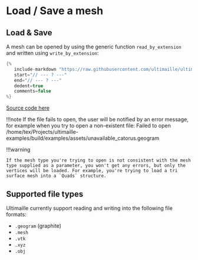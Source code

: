 # Load / Save a mesh

## Load & Save

A mesh can be opened by using the generic function `read_by_extension` and written using `write_by_extension`:

```cpp
{%
   include-markdown "https://raw.githubusercontent.com/ultimaille/ultimaille-examples/master/examples/open_save_mesh.cpp"
   start="// --- ? ---"
   end="// --- ? ---"
   dedent=true
   comments=false
%}
```

[Source code here](https://github.com/ultimaille/ultimaille-examples/blob/master/examples/open_save_mesh.cpp)

!!!note
    If the file fails to open, the user will be notified by an error message, for example when you try to open a non-existent file:
    Failed to open /home/tex/Projects/ultimaille-examples/build/examples/assets/unavailable_catorus.geogram

!!!warning

    If the mesh type you're trying to open is not consistent with the mesh type supplied as a parameter, you won't get any errors, but only the vertices will be loaded. For example, you're trying to load a tri surface mesh into a `Quads` structure.


## Supported file types

Ultimaille currently support reading and writing into the following file formats:

 - `.geogram` (graphite)
 - `.mesh`
 - `.vtk`
 - `.xyz`
 - `.obj`